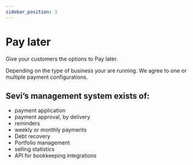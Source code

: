 ```yaml
---
sidebar_position: 3
---
```


# Pay later

Give your customers the options to Pay later. 

Depending on the type of business your are running. We agree to one or multiple payment configurations.


## Sevi’s management system exists of: 

- payment application
- payment approval, by delivery
- reminders
- weekly or monthly payments
- Debt recovery
- Portfolio management
- selling statistics
- API for bookkeeping integrations

